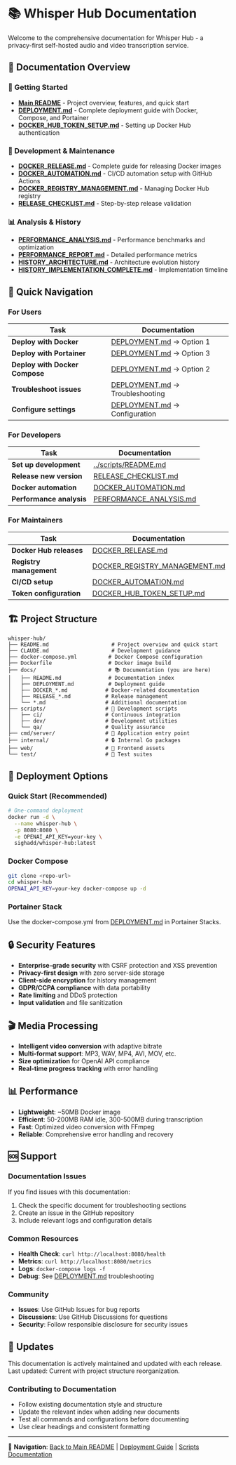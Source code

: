 # 📚 Whisper Hub Documentation

Welcome to the comprehensive documentation for Whisper Hub - a privacy-first self-hosted audio and video transcription service.

## 📖 Documentation Overview

### 🚀 Getting Started
- **[Main README](../README.md)** - Project overview, features, and quick start
- **[DEPLOYMENT.md](DEPLOYMENT.md)** - Complete deployment guide with Docker, Compose, and Portainer
- **[DOCKER_HUB_TOKEN_SETUP.md](DOCKER_HUB_TOKEN_SETUP.md)** - Setting up Docker Hub authentication

### 🔧 Development & Maintenance
- **[DOCKER_RELEASE.md](DOCKER_RELEASE.md)** - Complete guide for releasing Docker images
- **[DOCKER_AUTOMATION.md](DOCKER_AUTOMATION.md)** - CI/CD automation setup with GitHub Actions
- **[DOCKER_REGISTRY_MANAGEMENT.md](DOCKER_REGISTRY_MANAGEMENT.md)** - Managing Docker Hub registry
- **[RELEASE_CHECKLIST.md](RELEASE_CHECKLIST.md)** - Step-by-step release validation

### 📊 Analysis & History
- **[PERFORMANCE_ANALYSIS.md](PERFORMANCE_ANALYSIS.md)** - Performance benchmarks and optimization
- **[PERFORMANCE_REPORT.md](PERFORMANCE_REPORT.md)** - Detailed performance metrics
- **[HISTORY_ARCHITECTURE.md](HISTORY_ARCHITECTURE.md)** - Architecture evolution history
- **[HISTORY_IMPLEMENTATION_COMPLETE.md](HISTORY_IMPLEMENTATION_COMPLETE.md)** - Implementation timeline

## 🎯 Quick Navigation

### For Users
| Task | Documentation |
|------|---------------|
| **Deploy with Docker** | [DEPLOYMENT.md](DEPLOYMENT.md) → Option 1 |
| **Deploy with Portainer** | [DEPLOYMENT.md](DEPLOYMENT.md) → Option 3 |
| **Deploy with Docker Compose** | [DEPLOYMENT.md](DEPLOYMENT.md) → Option 2 |
| **Troubleshoot issues** | [DEPLOYMENT.md](DEPLOYMENT.md) → Troubleshooting |
| **Configure settings** | [DEPLOYMENT.md](DEPLOYMENT.md) → Configuration |

### For Developers
| Task | Documentation |
|------|---------------|
| **Set up development** | [../scripts/README.md](../scripts/README.md) |
| **Release new version** | [RELEASE_CHECKLIST.md](RELEASE_CHECKLIST.md) |
| **Docker automation** | [DOCKER_AUTOMATION.md](DOCKER_AUTOMATION.md) |
| **Performance analysis** | [PERFORMANCE_ANALYSIS.md](PERFORMANCE_ANALYSIS.md) |

### For Maintainers
| Task | Documentation |
|------|---------------|
| **Docker Hub releases** | [DOCKER_RELEASE.md](DOCKER_RELEASE.md) |
| **Registry management** | [DOCKER_REGISTRY_MANAGEMENT.md](DOCKER_REGISTRY_MANAGEMENT.md) |
| **CI/CD setup** | [DOCKER_AUTOMATION.md](DOCKER_AUTOMATION.md) |
| **Token configuration** | [DOCKER_HUB_TOKEN_SETUP.md](DOCKER_HUB_TOKEN_SETUP.md) |

## 🏗️ Project Structure

```
whisper-hub/
├── README.md                    # Project overview and quick start
├── CLAUDE.md                    # Development guidance
├── docker-compose.yml          # Docker Compose configuration
├── Dockerfile                  # Docker image build
├── docs/                       # 📚 Documentation (you are here)
│   ├── README.md               # Documentation index
│   ├── DEPLOYMENT.md           # Deployment guide
│   ├── DOCKER_*.md            # Docker-related documentation
│   ├── RELEASE_*.md           # Release management
│   └── *.md                   # Additional documentation
├── scripts/                   # 🔧 Development scripts
│   ├── ci/                    # Continuous integration
│   ├── dev/                   # Development utilities
│   └── qa/                    # Quality assurance
├── cmd/server/                # 🚀 Application entry point
├── internal/                  # 🔒 Internal Go packages
├── web/                       # 🎨 Frontend assets
└── test/                      # 🧪 Test suites
```

## 🐳 Deployment Options

### Quick Start (Recommended)
```bash
# One-command deployment
docker run -d \
  --name whisper-hub \
  -p 8080:8080 \
  -e OPENAI_API_KEY=your-key \
  sighadd/whisper-hub:latest
```

### Docker Compose
```bash
git clone <repo-url>
cd whisper-hub
OPENAI_API_KEY=your-key docker-compose up -d
```

### Portainer Stack
Use the docker-compose.yml from [DEPLOYMENT.md](DEPLOYMENT.md) in Portainer Stacks.

## 🔒 Security Features

- **Enterprise-grade security** with CSRF protection and XSS prevention
- **Privacy-first design** with zero server-side storage
- **Client-side encryption** for history management
- **GDPR/CCPA compliance** with data portability
- **Rate limiting** and DDoS protection
- **Input validation** and file sanitization

## 🎬 Media Processing

- **Intelligent video conversion** with adaptive bitrate
- **Multi-format support**: MP3, WAV, MP4, AVI, MOV, etc.
- **Size optimization** for OpenAI API compliance
- **Real-time progress tracking** with error handling

## 📊 Performance

- **Lightweight**: ~50MB Docker image
- **Efficient**: 50-200MB RAM idle, 300-500MB during transcription
- **Fast**: Optimized video conversion with FFmpeg
- **Reliable**: Comprehensive error handling and recovery

## 🆘 Support

### Documentation Issues
If you find issues with this documentation:
1. Check the specific document for troubleshooting sections
2. Create an issue in the GitHub repository
3. Include relevant logs and configuration details

### Common Resources
- **Health Check**: `curl http://localhost:8080/health`
- **Metrics**: `curl http://localhost:8080/metrics`
- **Logs**: `docker-compose logs -f`
- **Debug**: See [DEPLOYMENT.md](DEPLOYMENT.md) troubleshooting

### Community
- **Issues**: Use GitHub Issues for bug reports
- **Discussions**: Use GitHub Discussions for questions
- **Security**: Follow responsible disclosure for security issues

## 🔄 Updates

This documentation is actively maintained and updated with each release. Last updated: Current with project structure reorganization.

### Contributing to Documentation
- Follow existing documentation style and structure
- Update the relevant index when adding new documents
- Test all commands and configurations before documenting
- Use clear headings and consistent formatting

---

📖 **Navigation**: [Back to Main README](../README.md) | [Deployment Guide](DEPLOYMENT.md) | [Scripts Documentation](../scripts/README.md)